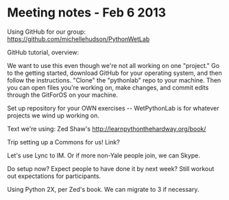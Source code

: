 Meeting notes - Feb 6 2013
==========

Using GitHub for our group: https://github.com/michellehudson/PythonWetLab

GitHub tutorial, overview:

We want to use this even though we're not all working on one "project." Go to the getting started, download GitHub for your operating system, and then follow the instructions. "Clone" the "pythonlab" repo to your machine. Then you can open files you're working on, make changes, and commit edits through the GitForOS on your machine. 

Set up repository for your OWN exercises -- WetPythonLab is for whatever projects we wind up working on. 

Text we're using: Zed Shaw's http://learnpythonthehardway.org/book/

Trip setting up a Commons for us! Link?

Let's use Lync to IM. Or if more non-Yale people join, we can Skype.

Do setup now? Expect people to have done it by next week? Still workout out expectations for participants. 

Using Python 2X, per Zed's book. We can migrate to 3 if necessary.
